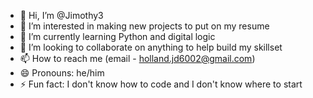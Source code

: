 - 👋 Hi, I’m @Jimothy3
- 👀 I’m interested in making new projects to put on my resume
- 🌱 I’m currently learning Python and digital logic
- 💞️ I’m looking to collaborate on anything to help build my skillset
- 📫 How to reach me (email - holland.jd6002@gmail.com)
- 😄 Pronouns: he/him
- ⚡ Fun fact: I don't know how to code and I don't know where to start

<!---
Jimothy3/Jimothy3 is a ✨ special ✨ repository because its `README.md` (this file) appears on your GitHub profile.
You can click the Preview link to take a look at your changes.
--->
